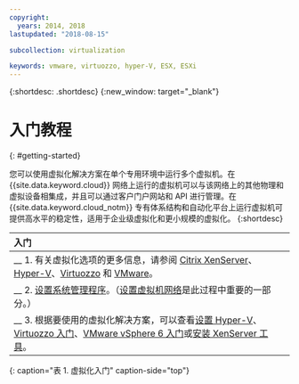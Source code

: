 ```yaml
---
copyright:
  years: 2014, 2018
lastupdated: "2018-08-15"

subcollection: virtualization

keywords: vmware, virtuozzo, hyper-V, ESX, ESXi
---
```


{:shortdesc: .shortdesc}
{:new_window: target="_blank"}

# 入门教程
{: #getting-started}

您可以使用虚拟化解决方案在单个专用环境中运行多个虚拟机。在 {{site.data.keyword.cloud}} 网络上运行的虚拟机可以与该网络上的其他物理和虚拟设备相集成，并且可以通过客户门户网站和 API 进行管理。在 {{site.data.keyword.cloud_notm}} 专有体系结构和自动化平台上运行虚拟机可提供高水平的稳定性，适用于企业级虚拟化和更小规模的虚拟化。
{:shortdesc}

|入门|
|:------------------|
| __ 1. 有关虚拟化选项的更多信息，请参阅 [Citrix XenServer](/docs/infrastructure/virtualization?topic=Virtualization-what-is-citrix-xenserver-)、[Hyper-V](/docs/infrastructure/virtualization?topic=Virtualization-what-is-hyper-v-)、[Virtuozzo](/docs/infrastructure/virtualization?topic=Virtualization-what-is-virtuozzo-) 和 [VMware](/docs/infrastructure/vmware?topic=VMware-vmware-getting-started#vmware-getting-started)。|
| __ 2. [设置系统管理程序](/docs/infrastructure/virtualization?topic=Virtualization-setting-up-a-hypervisor)。（[设置虚拟机网络](/docs/infrastructure/virtualization?topic=Virtualization-setting-up-a-virtual-machine-network)是此过程中重要的一部分。）|
| __ 3. 根据要使用的虚拟化解决方案，可以查看[设置 Hyper-V](/docs/infrastructure/virtualization?topic=Virtualization-setting-up-hyper-v)、[Virtuozzo 入门](/docs/infrastructure/virtualization?topic=Virtualization-getting-started-with-virtuozzo)、[VMware vSphere 6 入门](/docs/infrastructure/vmware?topic=VMware-vmware-getting-started#vmware-getting-started)或[安装 XenServer 工具](/docs/infrastructure/virtualization?topic=Virtualization-installing-xenserver-tools-when-using-linux)。|
{: caption="表 1. 虚拟化入门" caption-side="top"}

